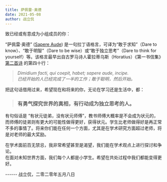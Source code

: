 ```yaml
---
title: 萨佩雷·奥德
date: 2021-05-08
author: 战立侃
---
```


致已经或有意成为小组成员的你：

“萨佩雷·奥德” ([Sapere Aude](https://en.wikipedia.org/wiki/Sapere_aude)) 是一句拉丁语格言，可译为“敢于求知”（Dare to know）、“敢于明智”（Dare to be wise）或“敢于独立思考”（Dare to think for yourself）等。该格言最早出自古罗马诗人霍拉蒂乌斯（Horatius）《第一书信集》[第二首诗](http://www.thelatinlibrary.com/horace/epist1.shtml) 的第四十行：

> *Dimidium facti, qui coepit, habet; sapere aude, incipe.* \
> *已经开始的人已经完成了一半的工作；敢于聪明，然后开始。*

把这句话借用过来，希望现在和将来的你，无论在学习还是生活中，都：

> ### **有勇气探究世界的真相，有行动成为独立思考的人。**

有句俗话是 “有状元徒弟，没有状元师傅”，教书师傅大概率是不会成为状元的，而师傅的徒弟则有更大的可能性做得更好，获得状元。学生比老师做得好是再正常不多的事情了。将来你们能在任何一个方面，尤其是在学术研究方面超过老师，将是对老师的最大奖励。

在学术面前百无禁忌，我非常希望甚至是渴望，我们能在学术观点上进行探讨和争论。\
在面对未知世界方面，我们每个人都是小学生。希望在共处过程中我们都能变得更好。

------ 战立侃，二零二零年五月八日